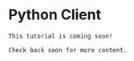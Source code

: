 # Python Client

```{important}
This tutorial is coming soon!

Check back soon for more content.
```
